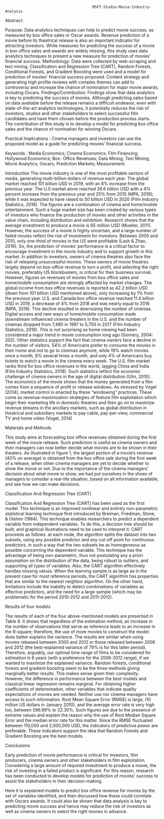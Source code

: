                                                
                                            MSFT-Studio-Movie-Industry-Analysis
                                              
 Abstract:
 
Purpose: Data analytics techniques can help to predict movie success, as measured by box office
sales or Oscar awards. Revenue prediction of a movie before its theatrical release is also an
important indicator for attracting investors. While measures for predicting the success of a movie
in box office sales and awards are widely missing, this study uses data analytics techniques to
present a new measure for prediction of movies’ financial success.
Methodology: Data were collected by web-scraping and text mining. Classification and Regression
Tree (CART), Random Forests, Conditional Forests, and Gradient Boosting were used and a model
for prediction of movies' financial success proposed. Content strategy and generating high profile
reviews with complex themes can add to controversy and increase the chance of nomination for
major movie awards, including Oscars.
Findings/Contribution: Findings show that data analytics is key to predicting the success of movies.
Although predicting sales based on data available before the release remains a difficult endeavor,
even with state-of-the-art analytics technologies, it potentially reduces the risk of investors, studios
and other stakeholders to select successful film candidates and have them chosen before the
production process starts. The contribution of this study is to develop a model for predicting box
office sales and the chance of nomination for winning Oscars.


Practical Implications : Cinema managers and investors can use the proposed model as a guide for
predicting movies’ financial success.

Keywords : Media Economics; Cinema Economics; Film Financing; Hollywood Economics; Box-
Office Revenues; Data Mining; Text Mining; Movie Analytics; Oscars; Prediction Markets;
Measurement.

Introduction
The movie industry is one of the most profitable sectors of media, generating multi-billion
dollars of revenue each year. The global market reached 101 billion USD in 2019, with an 8% increase
from the previous year. The U.S market alone reached 36.6 billion USD with a 4% percent increase
from the previous year and 25% from 2015 (MPA, 2019); while it was expected to have raised to 50
billion USD in 2020 (Film Industry Statistics, 2018). The figures are a combination of cinema and
home/mobile entertainment. Such a huge market size has been created by various types of investors
who finance the production of movies and other activities in the value chain, including distribution
and exhibition. Research shows that the average investment to produce a movie is 65 million USD
(Mueller, 2011). However, the success of a movie is highly uncertain, and a large number of failed
movies reflect the risk of investment for investors. Between 2000 and 2010, only one-third of movies
in the US were profitable (Lash & Zhao, 2016). So, the prediction of movies’ performance is a critical
factor to encourage investment in the movie industry and to support growth in this market.
In addition to investors, owners of cinema theatres also face the risk of releasing unsuccessful
movies. These owners of movie theatres largely depend on box-office revenue to turn a profit, and
selecting the right movies, preferably US blockbusters, is critical for their business survival. However,
figures on revenues of movies from box office sales and home/mobile consumption are strongly
affected by market changes. The global income from box office revenues is reported as 42.2 billion
USD (down from 101 billion USD mentioned above), only increasing by 1% from the previous year.
U.S. and Canada box office revenue reached 11.4 billion USD in 2019, a decrease of 4% from 2018 and
was nearly equal to 2016 (MPA, 2019). This decline resulted in downsizing the number of cinemas.
Digital access and new ways of home/mobile consumption made downstream influenced cinema
theaters in the U.S. and the number of cinemas dropped from 7,480 in 1997 to 5,750 in 2017 (Film
Industry Statistics, 2018). This is not surprising as home viewing had been considered a major trend
in movie consumption long ago (Gomery, 2004: 202).
Other statistics support the fact that cinema owners face a decline in the number of visitors. 54%
of Americans prefer to consume the movies in their home and not to go to cinemas anymore, while
19% watch movies once a month, 8% several times a month, and only 4% of Americans buy tickets to
watch a movie in the cinema every week. The U.S. film market ranks third for box office revenues in
the world, lagging China and India (Film Industry Statistics, 2018). Such statistics reflect the economic
challenge of cinema owners in the age of digital distribution (Ulin, 2010).
The economics of the movie shows that the money generated from a film comes from a sequence
of profit or release windows. As stressed by Vogel (2014), market control is enacted by these
“windowing” practices. These come as revenue-maximization strategies of feature film exploitation
which begin their marketing life in domestic theatres and then go on to maximize revenue streams in
the ancillary markets, such as global distribution in theatrical and subsidiary markets to pay cable,
pay-per-view, commercial TV and home video (Vogel, 2014)



Materials and Methods


This study aims at forecasting box office revenues obtained during the first week of the movie
release. Such prediction is useful as cinema owners and their managers can now better decide what
movies are to be shown in their theaters. As illustrated in figure 1, the largest portion of a movie’s
revenue (40% on average) is obtained from the box office sale during the first week of a release, when
other cinema managers are yet to decide whether to show the movie or not.
Due to the importance of the cinema managers’ decision about what movie to show, we had put
ourselves in the shoes of managers to consider a real-life situation, based on all information available,
and see how we can make decisions.

Classification And Regression Tree (CART)
 
Classification And Regression Tree (CART) has been used as the first model. This technique is
an improved nonlinear and entirely non-parametric statistical learning technique first introduced by
Breiman, Friedman, Stone, & Olshen (1984). This technique enables researchers to predict a
dependent variable from independent variables. To do this, a decision tree should be built, and
graphical illustrations need to be used to interpret it. CART proceeds as follows. at each node, the
algorithm splits the dataset into two subsets, using any possible predictor and any cut-off point for
continuous predictors, in such a way that the two subsets be as homogeneous as possible concerning
the dependent variable. This technique has the advantage of being non-parametric, thus not
postulating any a priori assumption on the distribution of the data, being robust to outliers, and
supporting all types of variables. Also, the CART algorithm effectively handles missing values. When
the learning sample is as large as in the present case for most reference periods, the CART algorithm
has properties that are similar to the nearest neighbor algorithm. On the other hand, limitations
include the inability to detect combinations of variables as effective predictors, and the need for a
large sample (which may be problematic for the period 2010-2012 and 2011-2012).

Results of four models

The results of each of the four above-mentioned models are presented in Table 9. It shows that
regardless of the estimation method, an increase in the number of observations that serve as reference
leads to an increase in the R-square; therefore, the use of more movies to construct the model does
better explains the variance. The results are similar when using movies released between 2000 and
2012 or those released between 2006 and 2012 (the best-explained variance of 79% is for this latter
period). Therefore, arguably, our optimal time range of films to be considered for estimation is 6 years
(with a preference for the 2006-2012 range), if we wanted to maximize the explained variance.
Random forests, conditional forests and gradient boosting seem to be the three methods giving
marginally better results. This makes sense given their complexity. However, the difference in
performance between the best models and classical linear regression remains marginal.
For obtaining higher coefficients of determination, other variables that indicate quality
expectations of movies are needed. Neither use nor cinema managers have access to such
information. Root Mean Square Error (RMSE) is large, (10 million US dollars in January 2010), and
the average error rate is very high too, between 596.99% to 22.30%. Such figures are due to the
presence of extreme values and explain the reason why the use of Root Median Square Error and the
median error rate for this matter. Since the RMSE fluctuated between 110,000 and 2,000,000 USD, the
indicators of predictive power are preferable. These indicators support the idea that Random Forests
and Gradient Boosting are the best models.

Conclusions

Early prediction of movie performance is critical for investors, film producers, cinema owners
and other stakeholders in film exploitation. Considering a large amount of required investment to
produce a movie, the risk of investing in a failed product is significant. For this reason, research has
been conducted to develop models for prediction of movies' success to assist the stakeholders in their
decision-making.

Here it is explained models to predict box office revenue for movies by the set of variables
identified, and then discussed how these could correlate with Oscars awards. It could also be shown
that data analysis is key to predicting movie success and hence may reduce the risk of investors as
well as cinema owners to select the right movies in advance.
